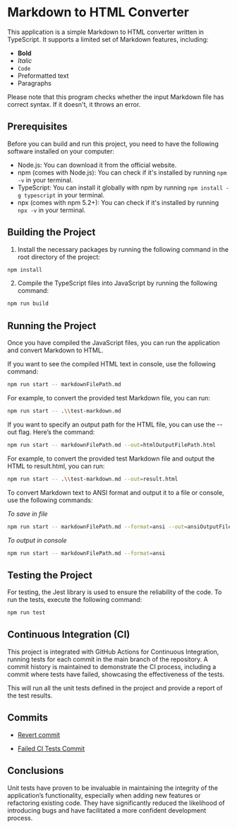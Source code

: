 # Markdown to HTML Converter

This application is a simple Markdown to HTML converter written in TypeScript. It supports a limited set of Markdown features, including:

- **Bold**
- _Italic_
- `Code`
- Preformatted text
- Paragraphs

Please note that this program checks whether the input Markdown file has correct syntax. If it doesn't, it throws an error.

## Prerequisites

Before you can build and run this project, you need to have the following software installed on your computer:

- Node.js: You can download it from the official website.
- npm (comes with Node.js): You can check if it's installed by running `npm -v` in your terminal.
- TypeScript: You can install it globally with npm by running `npm install -g typescript` in your terminal.
- npx (comes with npm 5.2+): You can check if it's installed by running `npx -v` in your terminal.

## Building the Project

1. Install the necessary packages by running the following command in the root directory of the project:

```bash
npm install
```

2. Compile the TypeScript files into JavaScript by running the following command:

```bash
npm run build
```

## Running the Project

Once you have compiled the JavaScript files, you can run the application and convert Markdown to HTML.

If you want to see the compiled HTML text in console, use the following command:

```bash
npm run start -- markdownFilePath.md
```

For example, to convert the provided test Markdown file, you can run:

```bash
npm run start -- .\\test-markdown.md
```

If you want to specify an output path for the HTML file, you can use the --out flag. Here’s the command:

```bash
npm run start -- markdownFilePath.md --out=htmlOutputFilePath.html
```

For example, to convert the provided test Markdown file and output the HTML to result.html, you can run:

```bash
npm run start -- .\\test-markdown.md --out=result.html
```

To convert Markdown text to ANSI format and output it to a file or console, use the following commands:

_To save in file_

```bash
npm run start -- markdownFilePath.md --format=ansi --out=ansiOutputFilePath
```

_To output in console_

```bash
npm run start -- markdownFilePath.md --format=ansi
```

## Testing the Project

For testing, the Jest library is used to ensure the reliability of the code. To run the tests, execute the following command:

```bash
npm run test
```

## Continuous Integration (CI)

This project is integrated with GitHub Actions for Continuous Integration, running tests for each commit in the main branch of the repository. A commit history is maintained to demonstrate the CI process, including a commit where tests have failed, showcasing the effectiveness of the tests.

This will run all the unit tests defined in the project and provide a report of the test results.

## Commits

- [Revert commit](https://github.com/forestgreen18/markdown-app/commit/37e5eaf3d3e2ac03af0bac7ba7793bc2255bae5c)

- [Failed CI Tests Commit](https://github.com/forestgreen18/markdown-app/commit/3c51dd8aa67ea6b8b2024680a9b8d536d071d13f)

## Conclusions

Unit tests have proven to be invaluable in maintaining the integrity of the application’s functionality, especially when adding new features or refactoring existing code. They have significantly reduced the likelihood of introducing bugs and have facilitated a more confident development process.
